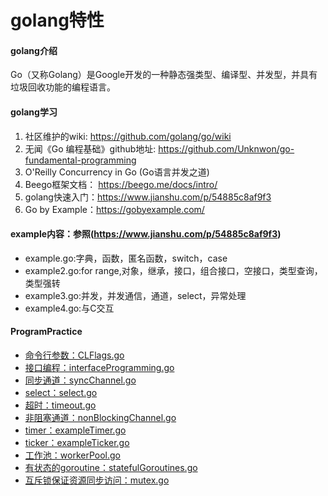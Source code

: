 # golang特性

#### golang介绍
Go（又称Golang）是Google开发的一种静态强类型、编译型、并发型，并具有垃圾回收功能的编程语言。

#### golang学习
1. 社区维护的wiki: https://github.com/golang/go/wiki
2. 无闻《Go 编程基础》github地址: https://github.com/Unknwon/go-fundamental-programming
3. O'Reilly Concurrency in Go (Go语言并发之道)
4. Beego框架文档： https://beego.me/docs/intro/
5. golang快速入门：https://www.jianshu.com/p/54885c8af9f3
6. Go by Example：https://gobyexample.com/

#### example内容：参照(https://www.jianshu.com/p/54885c8af9f3)
* example.go:字典，函数，匿名函数，switch，case
* example2.go:for range,对象，继承，接口，组合接口，空接口，类型查询，类型强转
* example3.go:并发，并发通信，通道，select，异常处理
* example4.go:与C交互

#### ProgramPractice
* [命令行参数：CLFlags.go](https://gitee.com/t102011/code_basket/tree/master/golang特性以及学习/practice/CLFlags.go)
* [接口编程：interfaceProgramming.go](https://gitee.com/t102011/code_basket/tree/master/golang特性以及学习/practice/interfaceProgramming.go)
* [同步通道：syncChannel.go](https://gitee.com/t102011/code_basket/tree/master/golang特性以及学习/practice/syncChannel.go)
* [select：select.go](https://gitee.com/t102011/code_basket/tree/master/golang特性以及学习/practice/select.go)
* [超时：timeout.go](https://gitee.com/t102011/code_basket/tree/master/golang特性以及学习/practice/timeout.go)
* [非阻塞通道：nonBlockingChannel.go](https://gitee.com/t102011/code_basket/tree/master/golang特性以及学习/practice/nonBlockingChannel.go)
* [timer：exampleTimer.go](https://gitee.com/t102011/code_basket/tree/master/golang特性以及学习/practice/exampleTimer.go)
* [ticker：exampleTicker.go](https://gitee.com/t102011/code_basket/tree/master/golang特性以及学习/practice/exampleTicker.go)
* [工作池：workerPool.go](https://gitee.com/t102011/code_basket/tree/master/golang特性以及学习/practice/workerPool.go)
* [有状态的goroutine：statefulGoroutines.go](https://gitee.com/t102011/code_basket/tree/master/golang特性以及学习/practice/statefulGoroutines.go)
* [互斥锁保证资源同步访问：mutex.go](https://gitee.com/t102011/code_basket/tree/master/golang特性以及学习/practice/mutex.go)